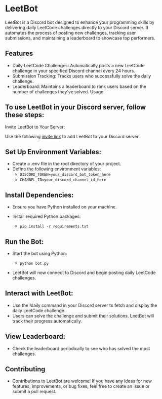 # LeetBot

LeetBot is a Discord bot designed to enhance your programming skills by delivering daily LeetCode challenges directly to your Discord server. It automates the process of posting new challenges, tracking user submissions, and maintaining a leaderboard to showcase top performers.

## Features

- Daily LeetCode Challenges: Automatically posts a new LeetCode challenge in your specified Discord channel every 24 hours.
- Submission Tracking: Tracks users who successfully solve the daily challenge.
- Leaderboard: Maintains a leaderboard to rank users based on the number of challenges they've solved.
Usage

## To use LeetBot in your Discord server, follow these steps:

Invite LeetBot to Your Server:

Use the following [invite link](https://discord.com/oauth2/authorize?client_id=1259753253999083601&permissions=309237779456&integration_type=0&scope=bot) to add LeetBot to your Discord server.

## Set Up Environment Variables:

- Create a .env file in the root directory of your project.
- Define the following environment variables:
  - `DISCORD_TOKEN=your_discord_bot_token_here`
  - `CHANNEL_ID=your_discord_channel_id_here`

## Install Dependencies:

- Ensure you have Python installed on your machine.
- Install required Python packages:

  - `pip install -r requirements.txt`

## Run the Bot:

- Start the bot using Python:

  - `python bot.py`
- LeetBot will now connect to Discord and begin posting daily LeetCode challenges.

## Interact with LeetBot:

- Use the !daily command in your Discord server to fetch and display the daily LeetCode challenge.
- Users can solve the challenge and submit their solutions. LeetBot will track their progress automatically.

## View Leaderboard:

- Check the leaderboard periodically to see who has solved the most challenges.

## Contributing

- Contributions to LeetBot are welcome! If you have any ideas for new features, improvements, or bug fixes, feel free to create an issue or submit a pull request.

